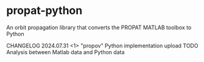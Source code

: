 # propat-python
An orbit propagation library that converts the PROPAT MATLAB toolbox to Python

CHANGELOG
2024.07.31
<1> "propov" Python implementation upload
TODO
Analysis between Matlab data and Python data
